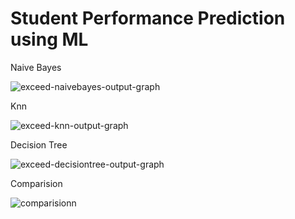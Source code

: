 # Student Performance Prediction using ML

Naive Bayes



![exceed-naivebayes-output-graph](https://github.com/ARahman24/StudentPerfoemancePrediction/assets/117717123/fb08614e-6510-45d8-b770-33bbb66b80ab)

Knn



![exceed-knn-output-graph](https://github.com/ARahman24/StudentPerfoemancePrediction/assets/117717123/cf8bb25b-81d8-4498-86b7-21d23f213cc1)

Decision Tree



![exceed-decisiontree-output-graph](https://github.com/ARahman24/StudentPerfoemancePrediction/assets/117717123/c3b6a2af-1c42-4853-b068-693de908be08)

Comparision



![comparisionn](https://github.com/ARahman24/StudentPerfoemancePrediction/assets/117717123/aad8236b-1667-420b-8452-8705e446701d)
